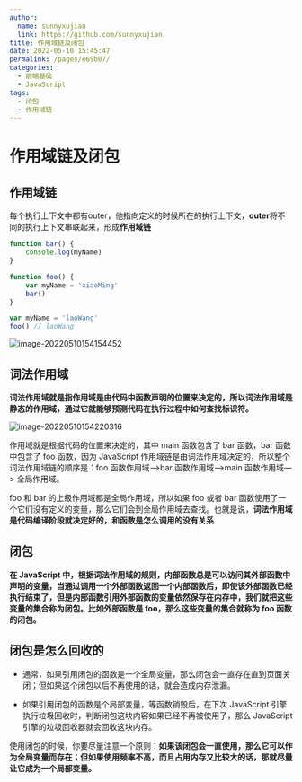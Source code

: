 ```yaml
---
author: 
  name: sunnyxujian
  link: https://github.com/sunnyxujian
title: 作用域链及闭包
date: 2022-05-10 15:45:47
permalink: /pages/e69b07/
categories: 
  - 前端基础
  - JavaScript
tags: 
  - 闭包
  - 作用域链
---
```

# 作用域链及闭包

## 作用域链

每个执行上下文中都有outer，他指向定义的时候所在的执行上下文，**outer**将不同的执行上下文串联起来，形成**作用域链**

```js
function bar() {
    console.log(myName)
}

function foo() {
    var myName = 'xiaoMing'
    bar()
}

var myName = 'laoWang'
foo() // laoWang
```



![image-20220510154154452](https://cdn.jsdelivr.net/gh/sunnyxujian/image-store/img/image-20220510154154452.png)

## 词法作用域

**词法作用域就是指作用域是由代码中函数声明的位置来决定的，所以词法作用域是静态的作用域，通过它就能够预测代码在执行过程中如何查找标识符。**

![image-20220510154220316](https://cdn.jsdelivr.net/gh/sunnyxujian/image-store/img/image-20220510154220316.png)

作用域就是根据代码的位置来决定的，其中 main 函数包含了 bar 函数，bar 函数中包含了 foo 函数，因为 JavaScript 作用域链是由词法作用域决定的，所以整个词法作用域链的顺序是：foo 函数作用域—>bar 函数作用域—>main 函数作用域—> 全局作用域。



foo 和 bar 的上级作用域都是全局作用域，所以如果 foo 或者 bar 函数使用了一个它们没有定义的变量，那么它们会到全局作用域去查找。也就是说，**词法作用域是代码编译阶段就决定好的，和函数是怎么调用的没有关系**



## 闭包

**在 JavaScript 中，根据词法作用域的规则，内部函数总是可以访问其外部函数中声明的变量，当通过调用一个外部函数返回一个内部函数后，即使该外部函数已经执行结束了，但是内部函数引用外部函数的变量依然保存在内存中，我们就把这些变量的集合称为闭包。比如外部函数是 foo，那么这些变量的集合就称为 foo 函数的闭包。**



## 闭包是怎么回收的

- 通常，如果引用闭包的函数是一个全局变量，那么闭包会一直存在直到页面关闭；但如果这个闭包以后不再使用的话，就会造成内存泄漏。

- 如果引用闭包的函数是个局部变量，等函数销毁后，在下次 JavaScript 引擎执行垃圾回收时，判断闭包这块内容如果已经不再被使用了，那么 JavaScript 引擎的垃圾回收器就会回收这块内存。

使用闭包的时候，你要尽量注意一个原则：**如果该闭包会一直使用，那么它可以作为全局变量而存在；但如果使用频率不高，而且占用内存又比较大的话，那就尽量让它成为一个局部变量。**